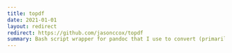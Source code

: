 ```yaml
---
title: topdf
date: 2021-01-01
layout: redirect
redirect: https://github.com/jasonccox/topdf
summary: Bash script wrapper for pandoc that I use to convert (primarily Markdown) files to PDFs. I appreciate pandoc's incredible power and flexibility, but I can't ever remember what options to pass to it without this script.
---
```

